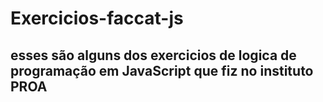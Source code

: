 # Exercicios-faccat-js

## esses são alguns dos exercicios de logica de programação em JavaScript que fiz no instituto PROA
